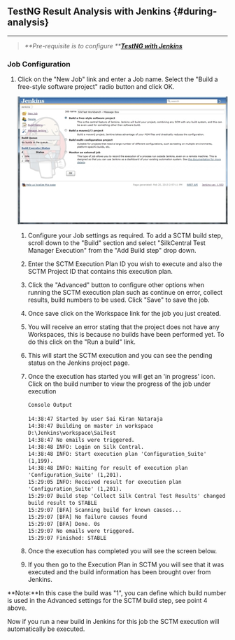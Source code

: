 ## TestNG Result Analysis with Jenkins {#during-analysis}

---

> _**Pre-requisite is to configure **_[_**TestNG with Jenkins**_](https://nsaikiran.gitbooks.io/jenkins/content/Jenkins%20Configurations/24-configure-testng-with-jenkins.html)

### **Job Configuration**

1. Click on the "New Job" link and enter a Job name. Select the "Build a free-style software project" radio button and click OK.

   ![](/assets/SCTM_1.jpg)

   1. Configure your Job settings as required. To add a SCTM build step, scroll down to the "Build" section and select "SilkCentral Test Manager Execution" from the "Add Build step" drop down.



   1. Enter the SCTM Execution Plan ID you wish to execute and also the SCTM Project ID that contains this execution plan.



   1. Click the "Advanced" button to configure other options when running the SCTM execution plan such as continue on error, collect results, build numbers to be used. Click "Save" to save the job.



   1. Once save click on the Workspace link for the job you just created.



   1. You will receive an error stating that the project does not have any Workspaces, this is because no builds have been performed yet. To do this click on the "Run a build" link.



   1. This will start the SCTM execution and you can see the pending status on the Jenkins project page.

   2. Once the execution has started you will get an 'in progress' icon. Click on the build number to view the progress of the job under execution

      ```
      Console Output

      14:38:47 Started by user Sai Kiran Nataraja
      14:38:47 Building on master in workspace D:\Jenkins\workspace\SaiTest
      14:38:47 No emails were triggered.
      14:38:48 INFO: Login on Silk Central.
      14:38:48 INFO: Start execution plan 'Configuration_Suite' (1,199).
      14:38:48 INFO: Waiting for result of execution plan 'Configuration_Suite' (1,201).
      15:29:05 INFO: Received result for execution plan 'Configuration_Suite' (1,201).
      15:29:07 Build step 'Collect Silk Central Test Results' changed build result to STABLE
      15:29:07 [BFA] Scanning build for known causes...
      15:29:07 [BFA] No failure causes found
      15:29:07 [BFA] Done. 0s
      15:29:07 No emails were triggered.
      15:29:07 Finished: STABLE
      ```

   3. Once the execution has completed you will see the screen below.



   1. If you then go to the Execution Plan in SCTM you will see that it was executed and the build information has been brought over from Jenkins.

**Note:**In this case the build was "1", you can define which build number is used in the Advanced settings for the SCTM build step, see point 4 above.

Now if you run a new build in Jenkins for this job the SCTM execution will automatically be executed.



